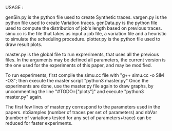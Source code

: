 USAGE :

genSin.py is the python file used to create Synthetic traces.
vargen.py is the python file used to create Variation traces.
genData.py is the python file used to compute the distribution of job's length based on previous traces.
simu.cc is the file that takes as input a job file, a variation file and a heuristic to simulate the scheduling procedure.
plotter.py is the python file used to draw result plots.

master.py is the global file to run expreriments, that uses all the previous files. In the arguments may be defined all parameters, the current version is the one used for the experiments of this paper, and may be modified.

To run experiments, first compile the simu.cc file with "g++ simu.cc -o SIM -O3"; then execute the master script "python3 master.py"
Once the experiments are done, use the master.py file again to draw graphs, by uncommenting the line "#TODO=["plots"]" and execute "python3 master.py" again.

The first few lines of master.py correspond to the parameters used in the papers. nbSamples (number of traces per set of parameters) and nbVar (number of variations tested for any set of parameters+trace) can be reduced for faster experiments.
